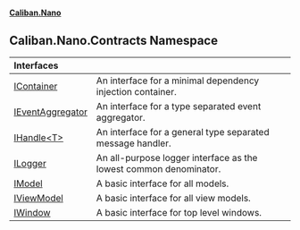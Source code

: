 #### [Caliban.Nano](index.md 'index')

## Caliban.Nano.Contracts Namespace

| Interfaces | |
| :--- | :--- |
| [IContainer](Caliban.Nano.Contracts.IContainer.md 'Caliban.Nano.Contracts.IContainer') | An interface for a minimal dependency injection container. |
| [IEventAggregator](Caliban.Nano.Contracts.IEventAggregator.md 'Caliban.Nano.Contracts.IEventAggregator') | An interface for a type separated event aggregator. |
| [IHandle&lt;T&gt;](Caliban.Nano.Contracts.IHandle_T_.md 'Caliban.Nano.Contracts.IHandle<T>') | An interface for a general type separated message handler. |
| [ILogger](Caliban.Nano.Contracts.ILogger.md 'Caliban.Nano.Contracts.ILogger') | An all-purpose logger interface as the lowest common denominator. |
| [IModel](Caliban.Nano.Contracts.IModel.md 'Caliban.Nano.Contracts.IModel') | A basic interface for all models. |
| [IViewModel](Caliban.Nano.Contracts.IViewModel.md 'Caliban.Nano.Contracts.IViewModel') | A basic interface for all view models. |
| [IWindow](Caliban.Nano.Contracts.IWindow.md 'Caliban.Nano.Contracts.IWindow') | A basic interface for top level windows. |

